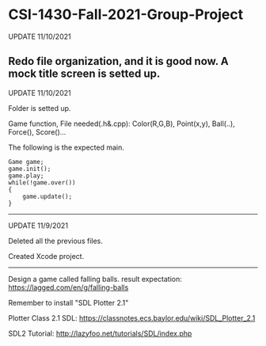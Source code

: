 # CSI-1430-Fall-2021-Group-Project

UPDATE 11/10/2021

Redo file organization, and it is good now.
A mock title screen is setted up.
----------------------------------------------------------------------------------

UPDATE 11/10/2021

Folder is setted up.

Game function, File needed(.h&.cpp): Color(R,G,B), Point(x,y), Ball(..), Force(), Score()...

The following is the expected main.
```
Game game;
game.init();
game.play;
while(!game.over())
{
	game.update();
}
```
----------------------------------------------------------------------------------

UPDATE 11/9/2021

Deleted all the previous files.

Created Xcode project.

----------------------------------------------------------------------------------

Design a game called falling balls.
result expectation: https://lagged.com/en/g/falling-balls

Remember to install "SDL Plotter 2.1"

Plotter Class 2.1 SDL: https://classnotes.ecs.baylor.edu/wiki/SDL_Plotter_2.1

SDL2 Tutorial: http://lazyfoo.net/tutorials/SDL/index.php

